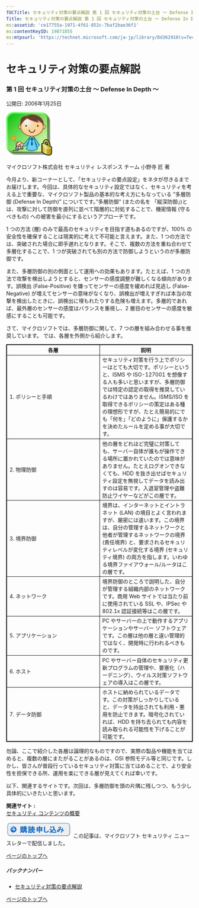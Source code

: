 ```yaml
---
TOCTitle: セキュリティ対策の要点解説 第 1 回 セキュリティ対策の土台 ～ Defense In Depth ～
Title: セキュリティ対策の要点解説 第 1 回 セキュリティ対策の土台 ～ Defense In Depth ～
ms:assetid: 'ce17755a-1971-4f61-852c-7baf2bae36f1'
ms:contentKeyID: 19871855
ms:mtpsurl: 'https://technet.microsoft.com/ja-jp/library/Dd362910(v=TechNet.10)'
---
```


セキュリティ対策の要点解説
==========================

### 第 1 回 セキュリティ対策の土台 ～ Defense In Depth ～

公開日: 2006年1月25日

![](images/Dd362910.SecPoint(ja-jp,TechNet.10).gif)

マイクロソフト株式会社
セキュリティ レスポンス チーム
小野寺 匠 著

今月より、新コーナーとして、「セキュリティの要点設定」をネタが尽きるまでお届けします。今回は、具体的なセキュリティ設定ではなく、セキュリティを考える上で重要な、マイクロソフト製品の基本的な考え方にもなっている ”多層防御 (Defense In Depth)” についてです。”多層防御” (またの名を 「縦深防御」)とは、攻撃に対して防御を直列に並べて階層的に対処することで、機密情報 (守るべきもの) への被害を最小にするというアプローチです。

1 つの方法 (層) のみで最高のセキュリティを目指す道もあるのですが、100% の安全性を確保することは現実的に考えて不可能と言えます。また、1 つの方法では、突破された場合に即手遅れとなります。そこで、複数の方法を重ね合わせて多層化することで、1 つが突破されても別の方法で防御しようというのが多層防御です。

また、多層防御の別の側面として運用への効果もあります。たとえば、1 つの方法で攻撃を検出しようとすると、センサーの感度調整が難しくなる傾向があります。誤検出 (False-Positive) を嫌ってセンサーの感度を緩めれば見逃し (False-Negative) が増えてセンサーの意味がなくなり、誤検出が増えすぎれば本当の攻撃を検出したときに、誤検出に埋もれたりする危険も増えます。多層的であれば、最外層のセンサーの感度はバランスを重視し、2 層目のセンサーの感度を敏感にすることも可能です。

さて、マイクロソフトでは、多層防御に関して、7 つの層を組み合わせる事を推奨しています。
では、各層を外側から紹介します。

 <p> </p>
<table style="border:1px solid black;">
<colgroup>
<col width="50%" />
<col width="50%" />
</colgroup>
<thead>
<tr class="header">
<th style="border:1px solid black;" >各層</th>
<th style="border:1px solid black;" >説明</th>
</tr>
</thead>
<tbody>
<tr class="odd">
<td style="border:1px solid black;">1. ポリシーと手順</td>
<td style="border:1px solid black;">セキュリティ対策を行う上でポリシーはとても大切です。ポリシーというと、ISMS や ISO-127001 を想像する人も多いと思いますが、多層防御では特定の認定の取得を推奨しているわけではありません。ISMS/ISO を取得できるポリシーの策定はある種の理想形ですが、たとえ簡易的にでも「何を」「どのように」保護するかを決めたルールを定める事が大切です。</td>
</tr>
<tr class="even">
<td style="border:1px solid black;">2. 物理防御</td>
<td style="border:1px solid black;">他の層をどれほど完璧に対策しても、サーバー自体が誰もが操作できる場所に置かれていたのでは意味がありません。たとえログオンできなくても、HDD を抜き出せばセキュリティ設定を無視してデータを読み出すのは容易です。入退室管理や盗難防止ワイヤーなどがこの層です。</td>
</tr>
<tr class="odd">
<td style="border:1px solid black;">3. 境界防御</td>
<td style="border:1px solid black;">境界は、インターネットとイントラネット (LAN) の境目とよく言われますが、厳密には違います。この境界は、自分の管理するネットワークと他者が管理するネットワークの境界 (責任境界) と、要求されるセキュリティレベルが変化する境界 (セキュリティ境界) の両方を指します。いわゆる境界ファイアウォール/ルータはこの層です。</td>
</tr>
<tr class="even">
<td style="border:1px solid black;">4. ネットワーク</td>
<td style="border:1px solid black;">境界防御のところで説明した、自分が管理する組織内部のネットワークです。商用 Web サイトでは当たり前に使用されている SSL や、IPSec や 802.1x 認証接続等はこの層です。</td>
</tr>
<tr class="odd">
<td style="border:1px solid black;">5. アプリケーション</td>
<td style="border:1px solid black;">PC やサーバーの上で動作するアプリケーションやサーバー ソフトウェアです。この層は他の層と違い管理的ではなく、開発時に行われるべきものです。</td>
</tr>
<tr class="even">
<td style="border:1px solid black;">6. ホスト</td>
<td style="border:1px solid black;">PC やサーバー自体のセキュリティ更新プログラムの管理や、要塞化（ハーデニング）、ウイルス対策ソフトウェアの導入はこの層です。</td>
</tr>
<tr class="odd">
<td style="border:1px solid black;">7. データ防御</td>
<td style="border:1px solid black;">ホストに納められているデータです。この対策がしっかりしていると、データを持出されても利用・悪用を防止できます。暗号化されていれば、HDD を持ち去られても内容を読み取られる可能性を下げることが可能です。</td>
</tr>
</tbody>
</table>
  
勿論、ここで紹介した各層は論理的なものですので、実際の製品や機能を当てはめると、複数の層にまたがることがあるのは、OSI 参照モデル等と同じです。しかし、皆さんが普段行っているセキュリティ対策に当てはめることで、より安全性を担保できる所、運用を楽にできる層が見えてくれば幸いです。
  
以下、関連するサイトです。次回は、多層防御を頭の片隅に残しつつ、もう少し具体的にいきたいと思います。
  
**関連サイト** **:**  
[セキュリティ コンテンツの概要](http://www.microsoft.com/japan/technet/security/)
  
[![](images/Dd362910.btn_reg_today(ja-jp,TechNet.10).jpg)](https://technet.microsoft.com/ja-jp/library/d2607610-3137-420b-9bbf-2552bec68922(v=TechNet.10))  
この記事は、マイクロソフト セキュリティ ニュースレターで配信しました。
  
[](#mainsection)[ページのトップへ](#mainsection)
  
##### バックナンバー
  
-   [セキュリティ対策の要点解説](https://technet.microsoft.com/ja-jp/library/f301b3b4-fdcc-43f8-846e-135538db4edf(v=TechNet.10))
  
[](#mainsection)[ページのトップへ](#mainsection)
